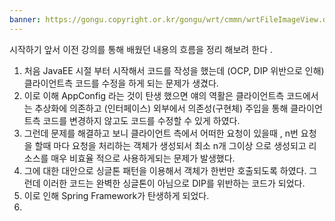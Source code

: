 ```yaml
---
banner: https://gongu.copyright.or.kr/gongu/wrt/cmmn/wrtFileImageView.do?wrtSn=11288959&filePath=L2Rpc2sxL25ld2RhdGEvMjAxNS8wMi9DTFM2OS9OVVJJXzAwMV8wNDQ1X251cmltZWRpYV8yMDE1MTIwMw==&thumbAt=Y&thumbSe=b_tbumb&wrtTy=10006
---
```

시작하기 앞서 이전 강의를 통해 배웠던 내용의 흐름을 정리 해보려 한다 .

1. 처음 JavaEE 시절 부터 시작해서 코드를 작성을 했는데 (OCP, DIP 위반으로 인해)클라이언트측 코드를 수정을 하게 되는 문제가 생겼다. 
2. 이로 이해 AppConfig 라는 것이 탄생 했으면 얘의 역활은 클라이언트측 코드에서는 추상화에 의존하고 (인터페이스)  외부에서 의존성(구현체) 주입을 통해  클라이언트측 코드를 변경하지 않고도 코드를 수정할 수 있게 하였다. 
3. 그런데 문제를 해결하고 보니 클라이언트 측에서 어떠한 요청이 있을때 , n번 요청을 할때 마다 요청을 처리하는 객체가 생성되서 최소 n개 그이상 으로 생성되고 리소스를 매우 비효율 적으로 사용하게되는 문제가 발생했다. 
4. 그에 대한 대안으로 싱글톤 패턴을 이용해서 객체가 한번만 호출되도록 하였다. 그런데 이러한 코드는 완벽한 싱글톤이 아님으로 DIP를 위반하는 코드가 되었다. 
5. 이로 인해 Spring Framework가 탄생하게 되었다. 
6.  

 
